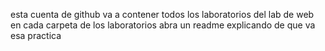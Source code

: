 esta cuenta de github va a contener todos los laboratorios del lab de web
en cada carpeta de los laboratorios abra un readme explicando de que va esa practica
